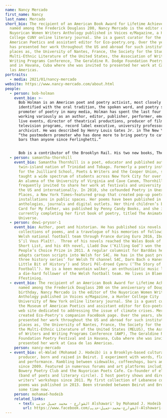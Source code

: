 ```yaml
---
name: Nancy Mercado
first_name: Nancy
last_name: Mercado
short_bio: The recipient of an American Book Award for Lifetime Achievement and
  named among the Frederick Douglass 200, Nancy Mercado is the editor of the
  Nuyorican Women Writers Anthology published in ﻿﻿Voices e/Magazine, a Hunter
  College CUNY online literary journal. She is a guest curator for the Museum of
  American Poetics and assistant editor for Eco-poetry.org. Over the years, she
  has presented her work throughout the US and abroad for such institutions and
  places as, the University of Nantes, France, the Society for the Study of the
  Multi-Ethnic Literature of the United States, the Association of Writers and
  Writing Programs Conference, The Geraldine R. Dodge Foundation Poetry Festival
  and in Havana, Cuba where she was invited to presented her work at Casa ﻿﻿de
  las Americas.
portraits:
  - media: 2021/01/nancy-mercado
website: https://www.nancy-mercado.com/about.html
people:
  - person: bob-holman
    event_bio: >-
      Bob Holman is an American poet and poetry activist, most closely
      identified with the oral tradition, the spoken word, and poetry slam. As a
      promoter of poetry in many media, Holman has spent the last four decades
      working variously as an author, editor, publisher, performer, emcee of
      live events, director of theatrical productions, producer of films and
      television programs, record label executive, university professor, and
      archivist. He was described by Henry Louis Gates Jr. in The New Yorker as
      “the postmodern promoter who has done more to bring poetry to cafes and
      bars than anyone since Ferlinghetti.”


      Bob is a contributor of the Brooklyn Rail. His two new books, The Unspoken and Life Poem, were written 50 years apart. You can order them from YBK Publishers.
  - person: samantha-thornhill
    event_bio: Samantha Thornhill is a poet, educator and published author from the
      twin-island nation of Trinidad and Tobago. Formerly a poetry instructor
      for the Juilliard School, Poets & Writers and the Cooper Union, she has
      taught a wide spectrum of students across New York City for over a decade.
      An alumna of the University of Virginia and Cave Canem, Thornhill is
      frequently invited to share her work at festivals and university events in
      the US and internationally. In 2010, she cofounded Poetry in Unexpected
      Places, a New York Times–featured group that created pop-up poetry
      installations in public spaces. Her poems have been published in dozens of
      anthologies, journals and digital outlets. Her third children’s book, A
      Card for My Father, was published by Penny Candy Books, and she is
      currently completing her first book of poetry, titled The Animated
      Universe.
  - person: dewi-prysor-1
    event_bio: Author, poet and historian. He has published six novels, two
      collections of poems, and a travelogue of his memories of following the
      Welsh national football team through France during Euro 2016, Ibuprofen
      S’il Vous Plaît!.  Three of his novels reached the Wales Book of the Year
      Short List, and his 4th novel, Lladd Duw (‘Killing God’) won the Golwg 360
      People’s Choice Prize in 2011. A regular columnist for Barddas he also
      adapts cartoon scripts into Welsh for S4C. He has in the past presented
      three history series’ for Welsh TV channel S4C, Darn Bach o Hanes (‘A
      Little Bit of History’) and Stori Pêl-droed Cymru (‘The Story of Welsh
      Football’). He is a keen mountain walker, an enthusiastic music lover, and
      a die-hard follower of the Welsh football team. He lives in Blaenau
      Ffestiniog.
  - event_bio: The recipient of an American Book Award for Lifetime Achievement and
      named among the Frederick Douglass 200 on the anniversary of Douglass'
      birthday, Nancy Mercado is the editor of the Nuyorican Women Writers
      Anthology published in ﻿﻿Voices e/Magazine, a Hunter College City
      University of New York online literary journal. She is a guest curator for
      the Museum of American Poetics and assistant editor for Eco-poetry.org; a
      web site dedicated to addressing the issue of climate crises. Mercado also
      created Eco-Poetry's companion FaceBook page. Over the years, she has
      presented her work throughout the US and abroad for such institutions and
      places as, the University of Nantes, France, the Society for the Study of
      the Multi-Ethnic Literature of the United States (MELUS), the Association
      of Writers and Writing Programs Conference (AWP), The Geraldine R. Dodge
      Foundation Poetry Festival and in Havana, Cuba where she was invited to
      presented her work at Casa ﻿﻿de las Americas.
    person: nancy-mercado
  - event_bio: el-Walad (Mohamad J. Hodeib) is a Brooklyn-based cultural activist &
      producer, born and raised in Beirut. I experiment with words, flow, sound,
      and performance. Rambling between sidewalks, coffeeshops, bars and stages
      since 2009. Featured in numerous forums and art platforms including TEDx,
      Bowery Poetry Club and the Nuyorican Poets Cafe. Co-founder of el-Yafta
      (band of poets and literary circle). I host poetry shows and direct
      writers’ workshops since 2011. My first collection of Lebanese colloquial
      poems was published in 2013. Been stranded between Beirut and Brooklyn for
      some time now.
    person: mohamad-hodeib
    related_links:
      - text: الشوارع - محمد جميل حديب Alshawari' by Mohamad J. Hodeib
        url: https://www.facebook.com/الشوارع-محمد-جميل-حديب-Alshawari-by-Mohamad-J-Hodeib-625023067584421/
---
```

